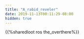 ```yaml
---
title: "A_rabid_reveler"
date: 2019-11-13T00:11:29-08:00
hidden: true
---
```


{{%sharedloot ros the_overthere%}}